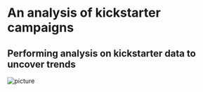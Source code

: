 # An analysis of kickstarter campaigns
Performing analysis on kickstarter data to uncover trends
---
![picture](/Users/emily/Desktop/bootcamp_projects/Picture1.png)

